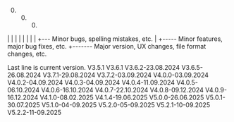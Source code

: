  0. 0. 0.
 |  |  |
 |  |  |
 |  |  +--- Minor bugs, spelling mistakes, etc.
 |  +----- Minor features, major bug fixes, etc.
 +------- Major version, UX changes, file format changes, etc.
 
Last line is current version. 
V3.5.1
V3.6.1
V3.6.2-23.08.2024
V3.6.5-26.08.2024
V3.7.1-29.08.2024
V3.7.2-03.09.2024
V4.0.0-03.09.2024
V4.0.2-04.09.2024
V4.0.3-04.09.2024
V4.0.4-11.09.2024
V4.0.5-06.10.2024
V4.0.6-16.10.2024
V4.0.7-22.10.2024
V4.0.8-09.12.2024
V4.0.9-16.12.2024
V4.1.0-08.02.2025
V4.1.4-19.06.2025
V5.0.0-26.06.2025
V5.0.1-30.07.2025
V5.1.0-04-09.2025
V5.2.0-05-09.2025
V5.2.1-10-09.2025
V5.2.2-11-09.2025